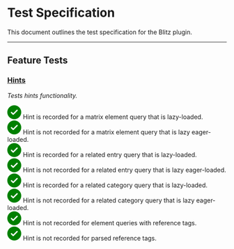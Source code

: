 # Test Specification

This document outlines the test specification for the Blitz plugin.

---

## Feature Tests

### [Hints](pest/Feature/HintsTest.php)

_Tests hints functionality._

![Pass](https://raw.githubusercontent.com/putyourlightson/craft-generate-test-spec/main/icons/pass.svg) Hint is recorded for a matrix element query that is lazy-loaded.  
![Pass](https://raw.githubusercontent.com/putyourlightson/craft-generate-test-spec/main/icons/pass.svg) Hint is not recorded for a matrix element query that is lazy eager-loaded.  
![Pass](https://raw.githubusercontent.com/putyourlightson/craft-generate-test-spec/main/icons/pass.svg) Hint is recorded for a related entry query that is lazy-loaded.  
![Pass](https://raw.githubusercontent.com/putyourlightson/craft-generate-test-spec/main/icons/pass.svg) Hint is not recorded for a related entry query that is lazy eager-loaded.  
![Pass](https://raw.githubusercontent.com/putyourlightson/craft-generate-test-spec/main/icons/pass.svg) Hint is recorded for a related category query that is lazy-loaded.  
![Pass](https://raw.githubusercontent.com/putyourlightson/craft-generate-test-spec/main/icons/pass.svg) Hint is not recorded for a related category query that is lazy eager-loaded.  
![Pass](https://raw.githubusercontent.com/putyourlightson/craft-generate-test-spec/main/icons/pass.svg) Hint is not recorded for element queries with reference tags.  
![Pass](https://raw.githubusercontent.com/putyourlightson/craft-generate-test-spec/main/icons/pass.svg) Hint is not recorded for parsed reference tags.  
